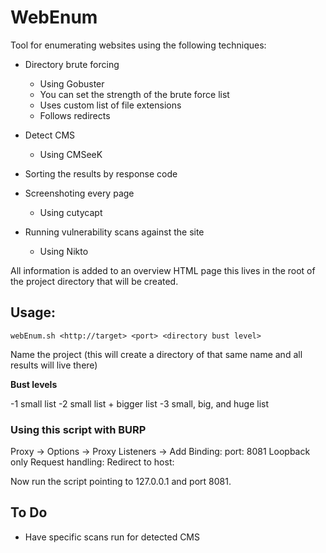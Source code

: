 # WebEnum

Tool for enumerating websites using the following techniques:

- Directory brute forcing 
    - Using Gobuster
    - You can set the strength of the brute force list
    - Uses custom list of file extensions
    - Follows redirects
   
    
- Detect CMS 
    - Using CMSeeK

- Sorting the results by response code

- Screenshoting every page
    - Using cutycapt

- Running vulnerability scans against the site
    - Using Nikto
  
  
 All information is added to an overview HTML page this lives in the root of the project directory that will be created.
 


## Usage:

    webEnum.sh <http://target> <port> <directory bust level>
    
Name the project (this will create a directory of that same name and all results will live there)
    
  **Bust levels**
  
  -1 small list 
  -2 small list + bigger list
  -3 small, big, and huge list
    
    
    
### Using this script with BURP

Proxy -> Options -> Proxy Listeners -> Add
Binding: port: 8081  Loopback only
Request handling: Redirect to host: <target IP> <target port>
  
  Now run the script pointing to 127.0.0.1 and port 8081.
  
  
## To Do 

- Have specific scans run for detected CMS
